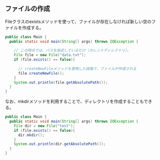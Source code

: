 ## ファイルの作成

Fileクラスのexistsメソッドを使って、ファイルが存在しなければ新しい空のファイルを作成する。

```Java
public class Main {
  public static void main(String[] args) throws IOException {
    
    // この時点では、パスを指定しているだけ（カレントディレクトリ）。
    File file = new File("data.txt");
    if (file.exists() == false){
    
      // createNewFileメソッドを使用した段階で、ファイルが作成される
      file.createNewFile();
    }
    System.out.println(file.getAbsolutePath());
  }
}
```

なお、mkdirメソッドを利用することで、ディレクトリを作成することもできる。

```Java
public class Main {
  public static void main(String[] args) throws IOException {
    File dir = new File("test");
    if (file.exists() == false){
      dir.mkdir();
    }
    System.out.println(dir.getAbsolutePath());
  }
}
```



